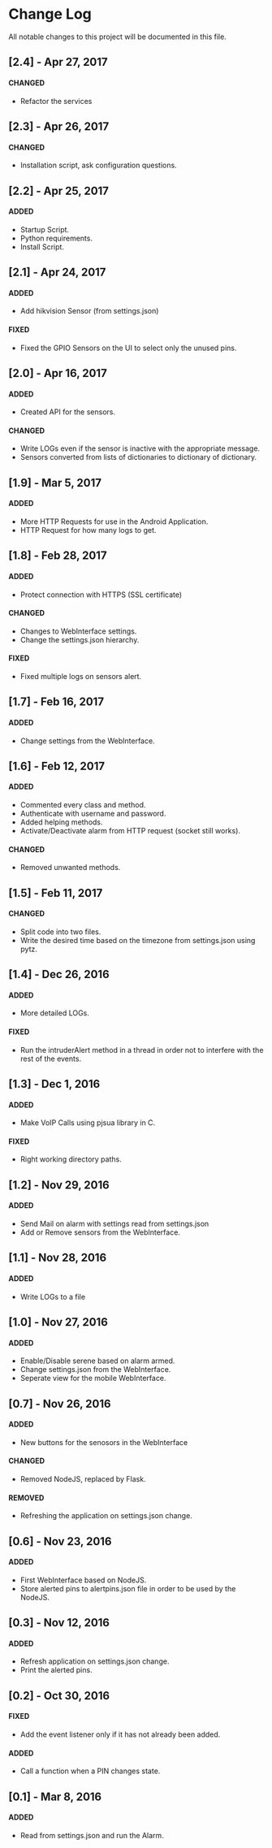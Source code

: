 # Change Log
All notable changes to this project will be documented in this file.


## [2.4] - Apr 27, 2017
#### CHANGED
  - Refactor the services

## [2.3] - Apr 26, 2017
#### CHANGED
  - Installation script, ask configuration questions.

## [2.2] - Apr 25, 2017
#### ADDED
  - Startup Script.
  - Python requirements.
  - Install Script.

## [2.1] - Apr 24, 2017
#### ADDED
  - Add hikvision Sensor (from settings.json)
#### FIXED
  - Fixed the GPIO Sensors on the UI to select only the unused pins.

## [2.0] - Apr 16, 2017
#### ADDED
  - Created API for the sensors.
#### CHANGED
  - Write LOGs even if the sensor is inactive with the appropriate message.
  - Sensors converted from lists of dictionaries to dictionary of dictionary.

## [1.9] - Mar 5, 2017
#### ADDED
  - More HTTP Requests for use in the Android Application.
  - HTTP Request for how many logs to get.

## [1.8] - Feb 28, 2017
#### ADDED
  - Protect connection with HTTPS (SSL certificate)
#### CHANGED
  - Changes to WebInterface settings.
  - Change the settings.json hierarchy.
#### FIXED
  - Fixed multiple logs on sensors alert.

## [1.7] - Feb 16, 2017
#### ADDED
  - Change settings from the WebInterface.

## [1.6] - Feb 12, 2017
#### ADDED
  - Commented every class and method.
  - Authenticate with username and password.
  - Added helping methods.
  - Activate/Deactivate alarm from HTTP request (socket still works).
#### CHANGED
  - Removed unwanted methods.

## [1.5] - Feb 11, 2017
#### CHANGED
  - Split code into two files.
  - Write the desired time based on the timezone from settings.json using pytz.

## [1.4] - Dec 26, 2016
#### ADDED
  - More detailed LOGs.
#### FIXED
  - Run the intruderAlert method in a thread in order not to interfere with the rest of the events.

## [1.3] - Dec 1, 2016
#### ADDED
  - Make VoIP Calls using pjsua library in C.
#### FIXED
  - Right working directory paths.

## [1.2] - Nov 29, 2016
#### ADDED
  - Send Mail on alarm with settings read from settings.json
  - Add or Remove sensors from the WebInterface.

## [1.1] - Nov 28, 2016
#### ADDED
  - Write LOGs to a file

## [1.0] - Nov 27, 2016
#### ADDED
  - Enable/Disable serene based on alarm armed.
  - Change settings.json from the WebInterface.
  - Seperate view for the mobile WebInterface.

## [0.7] - Nov 26, 2016
#### ADDED
  - New buttons for the senosors in the WebInterface
#### CHANGED
  - Removed NodeJS, replaced by Flask.
#### REMOVED
  - Refreshing the application on settings.json change.

## [0.6] - Nov 23, 2016
#### ADDED
  - First WebInterface based on NodeJS.
  - Store alerted pins to alertpins.json file in order to be used by the NodeJS.

## [0.3] - Nov 12, 2016
#### ADDED
  - Refresh application on settings.json change.
  - Print the alerted pins.

## [0.2] - Oct 30, 2016
#### FIXED
  - Add the event listener only if it has not already been added.
#### ADDED
  - Call a function when a PIN changes state.


## [0.1] - Mar 8, 2016
#### ADDED
  - Read from settings.json and run the Alarm.
